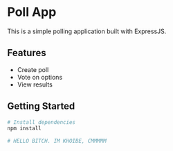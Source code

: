 # Poll App

This is a simple polling application built with ExpressJS.

## Features

- Create poll
- Vote on options
- View results

## Getting Started

```bash
# Install dependencies
npm install

# HELLO BITCH. IM KHOIBE, CMMMMM